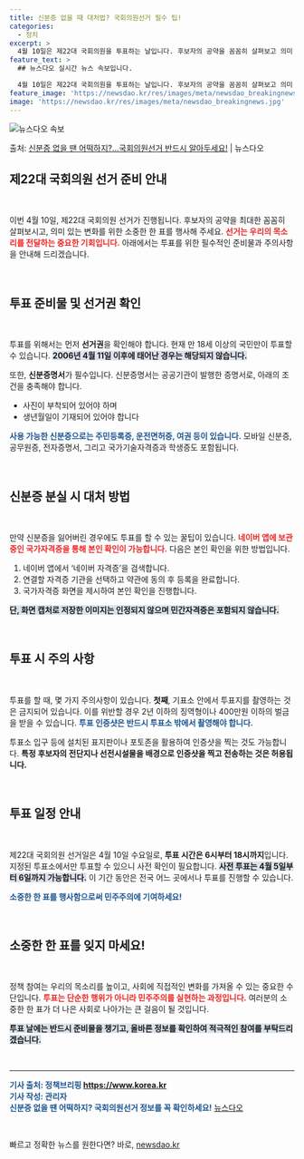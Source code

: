 ```yaml
---
title: 신분증 없을 때 대처법? 국회의원선거 필수 팁!
categories:
  - 정치
excerpt: >
  4월 10일은 제22대 국회의원을 투표하는 날입니다. 후보자의 공약을 꼼꼼히 살펴보고 의미 있는 변화를 위한…
feature_text: >
  ## 뉴스다오 실시간 뉴스 속보입니다.

  4월 10일은 제22대 국회의원을 투표하는 날입니다. 후보자의 공약을 꼼꼼히 살펴보고 의미 있는 변화를 위한…
feature_image: 'https://newsdao.kr/res/images/meta/newsdao_breakingnews.jpg'
image: 'https://newsdao.kr/res/images/meta/newsdao_breakingnews.jpg'
---
```


![뉴스다오 속보](https://newsdao.kr/res/images/meta/newsdao_breakingnews.jpg)

<p>출처: <a href="https://newsdao.kr/3509" rel="dofollow">신분증 없을 땐 어떡하지?…국회의원선거 반드시 알아두세요!</a> | 뉴스다오</p>

<h2 data-ke-size="size26">제22대 국회의원 선거 준비 안내</h2>

<p data-ke-size="size16">&nbsp;</p>

이번 4월 10일, 제22대 국회의원 선거가 진행됩니다. 후보자의 공약을 최대한 꼼꼼히 살펴보시고, 의미 있는 변화를 위한 소중한 한 표를 행사해 주세요. <b><span style="color: #ee2323;">선거는 우리의 목소리를 전달하는 중요한 기회입니다.</span></b> 아래에서는 투표를 위한 필수적인 준비물과 주의사항을 안내해 드리겠습니다.

<p data-ke-size="size16">&nbsp;</p>

<h2 data-ke-size="size26">투표 준비물 및 선거권 확인</h2>

<p data-ke-size="size16">&nbsp;</p>

투표를 위해서는 먼저 <b>선거권</b>을 확인해야 합니다. 현재 만 18세 이상의 국민만이 투표할 수 있습니다. <b><span style="background-color: #21538527;">2006년 4월 11일 이후에 태어난 경우는 해당되지 않습니다.</span></b> 

또한, <b>신분증명서</b>가 필수입니다. 신분증명서는 공공기관이 발행한 증명서로, 아래의 조건을 충족해야 합니다. 

<ul>
    <li>사진이 부착되어 있어야 하며</li>
    <li>생년월일이 기재되어 있어야 합니다</li>
</ul>

<b><span style="color: #1a5490;">사용 가능한 신분증으로는 주민등록증, 운전면허증, 여권 등이 있습니다.</span></b> 모바일 신분증, 공무원증, 전자증명서, 그리고 국가기술자격증과 학생증도 포함됩니다.

<p data-ke-size="size16">&nbsp;</p>

<h2 data-ke-size="size26">신분증 분실 시 대처 방법</h2>

<p data-ke-size="size16">&nbsp;</p>

 만약 신분증을 잃어버린 경우에도 투표를 할 수 있는 꿀팁이 있습니다. <b><span style="color: #ee2323;">네이버 앱에 보관 중인 국가자격증을 통해 본인 확인이 가능합니다.</span></b> 다음은 본인 확인을 위한 방법입니다.

<ol>
    <li>네이버 앱에서 ‘네이버 자격증’을 검색합니다.</li>
    <li>연결할 자격증 기관을 선택하고 약관에 동의 후 등록을 완료합니다.</li>
    <li>국가자격증 화면을 제시하여 본인 확인을 진행합니다.</li>
</ol>

<b><span style="background-color: #21538527;">단, 화면 캡처로 저장한 이미지는 인정되지 않으며 민간자격증은 포함되지 않습니다.</span></b>

<p data-ke-size="size16">&nbsp;</p>

<h2 data-ke-size="size26">투표 시 주의 사항</h2>

<p data-ke-size="size16">&nbsp;</p>

투표를 할 때, 몇 가지 주의사항이 있습니다. <b>첫째</b>, 기표소 안에서 투표지를 촬영하는 것은 금지되어 있습니다. 이를 위반할 경우 2년 이하의 징역형이나 400만원 이하의 벌금을 받을 수 있습니다. <b><span style="color: #1a5490;">투표 인증샷은 반드시 투표소 밖에서 촬영해야 합니다.</span></b>

투표소 입구 등에 설치된 표지판이나 포토존을 활용하여 인증샷을 찍는 것도 가능합니다. <b>특정 후보자의 전단지나 선전시설물을 배경으로 인증샷을 찍고 전송하는 것은 허용됩니다.</b> 

<p data-ke-size="size16">&nbsp;</p>

<h2 data-ke-size="size26">투표 일정 안내</h2>

<p data-ke-size="size16">&nbsp;</p>

제22대 국회의원 선거일은 4월 10일 수요일로, <b>투표 시간은 6시부터 18시까지</b>입니다. 지정된 투표소에서만 투표할 수 있으니 사전 확인이 필요합니다. <b><span style="background-color: #21538527;">사전 투표는 4월 5일부터 6일까지 가능합니다.</span></b> 이 기간 동안은 전국 어느 곳에서나 투표를 진행할 수 있습니다. 

<b><span style="color: #1a5490;">소중한 한 표를 행사함으로써 민주주의에 기여하세요!</span></b> 

<p data-ke-size="size16">&nbsp;</p>

<h2 data-ke-size="size26">소중한 한 표를 잊지 마세요!</h2>

<p data-ke-size="size16">&nbsp;</p>

정책 참여는 우리의 목소리를 높이고, 사회에 직접적인 변화를 가져올 수 있는 중요한 수단입니다. <b><span style="color: #ee2323;">투표는 단순한 행위가 아니라 민주주의를 실현하는 과정입니다.</span></b> 여러분의 소중한 한 표가 더 나은 사회로 나아가는 큰 걸음이 될 것입니다. 

<b><span style="background-color: #21538527;">투표 날에는 반드시 준비물을 챙기고, 올바른 정보를 확인하여 적극적인 참여를 부탁드리겠습니다.</span></b> 

<p data-ke-size="size16">&nbsp;</p>

<hr>

<b><span style="color: #1a5490;">기사 출처: 정책브리핑 https://www.korea.kr</span></b> <br>
<b><span style="color: #1a5490;">기사 작성: 관리자</span></b> <br>
<b><span style="color: #1a5490;">신분증 없을 땐 어떡하지? 국회의원선거 정보를 꼭 확인하세요!</span></b>
<a href="https://newsdao.kr/3509">뉴스다오</a> 

<p data-ke-size="size16">&nbsp;</p> 

빠르고 정확한 뉴스를 원한다면? 바로, <a href="https://newsdao.kr" rel="dofollow">newsdao.kr</a>


